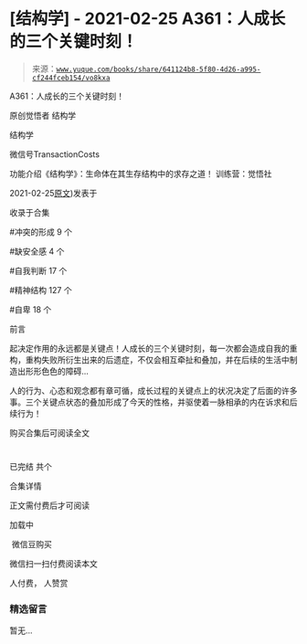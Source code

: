 # [结构学] - 2021-02-25 A361：人成长的三个关键时刻！

> 来源：[`www.yuque.com/books/share/641124b8-5f80-4d26-a995-cf244fceb154/vo8kxa`](https://www.yuque.com/books/share/641124b8-5f80-4d26-a995-cf244fceb154/vo8kxa)



A361：人成长的三个关键时刻！ 

原创觉悟者 结构学 

结构学 

微信号TransactionCosts 

功能介绍《结构学》：生命体在其生存结构中的求存之道！ 训练营：觉悟社 

2021-02-25[原文](https://mp.weixin.qq.com/s?__biz=MzIzMDYwOTM0Mg==&mid=2247485321&idx=1&sn=54e54e0b0cf78b3b58fb0bf17a1530fd&chksm=e8b19f58dfc6164e8e99c69f0cd7e900c07daf2313aae9d72766ec6ab6c109bdbecac613508a#rd))发表于 

收录于合集 

#冲突的形成 9 个 

#缺安全感 4 个 

#自我判断 17 个 

#精神结构 127 个 

#自卑 18 个 

前言 

起决定作用的永远都是关键点！人成长的三个关键时刻，每一次都会造成自我的重构，重构失败所衍生出来的后遗症，不仅会相互牵扯和叠加，并在后续的生活中制造出形形色色的障碍… 

人的行为、心态和观念都有章可循，成长过程的关键点上的状况决定了后面的许多事。三个关键点状态的叠加形成了今天的性格，并驱使着一脉相承的内在诉求和后续行为！ 

购买合集后可阅读全文 

# 

已完结 共个 

合集详情 

正文需付费后才可阅读 

加载中 

 微信豆购买 

微信扫一扫付费阅读本文 

人付费， 人赞赏 

### 精选留言 

暂无...